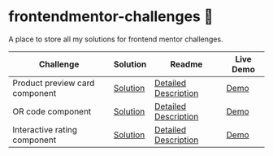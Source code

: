 # frontendmentor-challenges :yellow_heart:

A place to store all my solutions for frontend mentor challenges.

| Challenge                      | Solution                                                                                                 | Readme                                                                                                                                         | Live Demo                                                                                                |
| ------------------------------ | -------------------------------------------------------------------------------------------------------- | ---------------------------------------------------------------------------------------------------------------------------------------------- | -------------------------------------------------------------------------------------------------------- |
| Product preview card component | [Solution](https://www.frontendmentor.io/solutions/responsive-product-preview-card-component-RqgUQ-SCoa) | [Detailed Description](https://github.com/Ritika-Agrawal811/frontendmentor-challenges/blob/main/product-preview-card-component-main/README.md) | [Demo](https://frontendmentor-challenges-iota.vercel.app/product-preview-card-component-main/index.html) |
| OR code component              | [Solution](https://www.frontendmentor.io/solutions/darklight-theme-qr-code-challenge-WHcxCjlSlb)         | [Detailed Description](https://github.com/Ritika-Agrawal811/frontendmentor-challenges/blob/main/qr-code-component-main/README.md)              | [Demo](https://frontendmentor-challenges-iota.vercel.app/qr-code-component-main/index.html)              |
| Interactive rating component              | [Solution](https://www.frontendmentor.io/solutions/interactive-rating-component-with-tailwind-css-53ITR-9vp5)         | [Detailed Description](https://github.com/Ritika-Agrawal811/frontendmentor-challenges/blob/main/interactive-rating-component-main/README.md)              | [Demo](https://frontendmentor-challenges-iota.vercel.app/interactive-rating-component-main/index.html)              |
